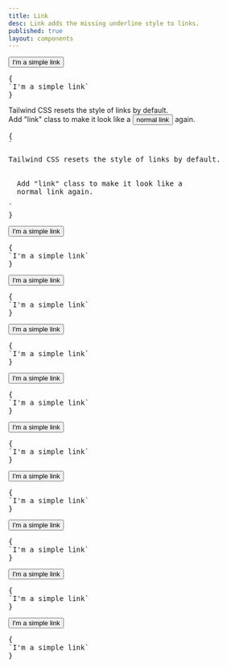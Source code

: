 ```yaml
---
title: Link
desc: Link adds the missing underline style to links.
published: true
layout: components
---
```


<script>
  import Component from "$components/Component.svelte"
  import ClassTable from "$components/ClassTable.svelte"
  import ComponentPageTabs from "$components/ComponentPageTabs.svelte"
  import BrowserSupport from "$components/BrowserSupport.svelte"
  import { prefix } from '$lib/stores';
  import { replace } from '$lib/actions';
</script>

<!-- <ComponentPageTabs/> -->

<ClassTable
data="{[
  { type:'component', class: 'link', desc: 'Adds underline to a text' },
  { type:'modifier', class: 'link-neutral', desc: 'Link with `neutral` color' },
  { type:'modifier', class: 'link-primary', desc: 'Link with `primary` color' },
  { type:'modifier', class: 'link-secondary', desc: 'Link with `secondary` color' },
  { type:'modifier', class: 'link-accent', desc: 'Link with `accent` color' },
  { type:'modifier', class: 'link-success', desc: 'Link with `success` color' },
  { type:'modifier', class: 'link-info', desc: 'Link with `info` color' },
  { type:'modifier', class: 'link-warning', desc: 'Link with `warning` color' },
  { type:'modifier', class: 'link-error', desc: 'Link with `error` color' },
  { type:'modifier', class: 'link-hover', desc: 'Only show underline on hover' },
]}"
/>

<Component title="Link">
<button class="link">I'm a simple link</button>
<pre slot="html" use:replace={{ to: $prefix }}>{
`<a class="$$link">I'm a simple link</a>`
}</pre>
</Component>

<Component title="Link">
<p>Tailwind CSS resets the style of links by default.
  <br/>
  Add "link" class to make it look like a 
  <button class="link">normal link</button> again.
</p>
<pre slot="html" use:replace={{ to: $prefix }}>{
`<p>Tailwind CSS resets the style of links by default.
  <br/>
  Add "link" class to make it look like a 
  <a class="$$link">normal link</a> again.
</p>`
}</pre>
</Component>

<Component title="Primary color">
<button class="link link-primary">I'm a simple link</button>
<pre slot="html" use:replace={{ to: $prefix }}>{
`<a class="$$link $$link-primary">I'm a simple link</a>`
}</pre>
</Component>

<Component title="Secondary color">
<button class="link link-secondary">I'm a simple link</button>
<pre slot="html" use:replace={{ to: $prefix }}>{
`<a class="$$link $$link-secondary">I'm a simple link</a>`
}</pre>
</Component>

<Component title="Accent color">
<button class="link link-accent">I'm a simple link</button>
<pre slot="html" use:replace={{ to: $prefix }}>{
`<a class="$$link $$link-accent">I'm a simple link</a>`
}</pre>
</Component>

<Component title="Neutral color">
<button class="link link-neutral">I'm a simple link</button>
<pre slot="html" use:replace={{ to: $prefix }}>{
`<a class="$$link $$link-neutral">I'm a simple link</a>`
}</pre>
</Component>

<Component title="Success color">
<button class="link link-success">I'm a simple link</button>
<pre slot="html" use:replace={{ to: $prefix }}>{
`<a class="$$link $$link-success">I'm a simple link</a>`
}</pre>
</Component>

<Component title="Info color">
<button class="link link-info">I'm a simple link</button>
<pre slot="html" use:replace={{ to: $prefix }}>{
`<a class="$$link $$link-info">I'm a simple link</a>`
}</pre>
</Component>

<Component title="Warning color">
<button class="link link-warning">I'm a simple link</button>
<pre slot="html" use:replace={{ to: $prefix }}>{
`<a class="$$link $$link-warning">I'm a simple link</a>`
}</pre>
</Component>

<Component title="Error color">
<button class="link link-error">I'm a simple link</button>
<pre slot="html" use:replace={{ to: $prefix }}>{
`<a class="$$link $$link-error">I'm a simple link</a>`
}</pre>
</Component>

<Component title="Show underline only on hover">
<button class="link link-hover">I'm a simple link</button>
<pre slot="html" use:replace={{ to: $prefix }}>{
`<a class="$$link $$link-hover">I'm a simple link</a>`
}</pre>
</Component>
